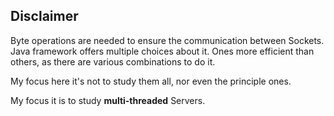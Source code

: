 ## Disclaimer ##

Byte operations are needed to ensure the communication between Sockets. Java framework offers multiple choices about it. Ones more efficient than others, as there are various combinations to do it.

My focus here it's not to study them all, nor even the principle ones.

My focus it is to study **multi-threaded** Servers.
